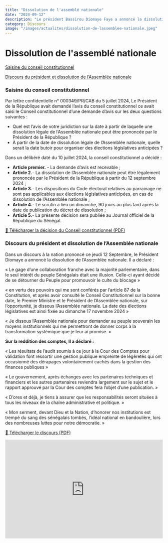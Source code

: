 ```yaml
---
title: "Dissolution de l'assemblé nationale"
date: "2024-09-12"
description: "Le président Bassirou Diomaye Faye a annoncé la dissolution de l’Assemblée nationale ce Jeudi 12 Septembre"
category: Discours
image: "/images/actualites/dissolution-de-lassemblee-nationale.jpeg"
---
```


# Dissolution de l'assemblé nationale

[Saisine du conseil constitutionnel](#saisine-du-conseil-constitutionnel-dissolution)

[Discours du président et dissolution de l’Assemblée nationale](#discours-du-président-et-dissolution-de-lassemblée-nationale-dissolution)

### Saisine du conseil constitutionnel

Par lettre confidentielle n° 000349/PR/CAB du 5 juillet 2024, Le Président de la République avait demandé l’avis du conseil constitutionnel ce avait saisi le Conseil constitutionnel d’une demande d’avis sur les deux questions suivantes :

- Quel est l’avis de votre juridiction sur la date à partir de
  laquelle une dissolution légale de l’Assemblée nationale
  peut être prononcée par le Président de la République ?
- À partir de la date de dissolution légale de l’Assemblée
  nationale, quelle serait la date butoir pour organiser des
  élections législatives anticipées ?

Dans un délibéré daté du 10 juillet 2024, la conseil constitutionnel a décidé :

- **Article premier.** - La demande d’avis est recevable ;
- **Article 2.**- La dissolution de l’Assemblée nationale peut être légalement prononcée par
  le Président de la République à partir du 12 septembre 2024 ;
- **Article 3.**- Les dispositions du Code électoral relatives au parrainage ne sont pas
  applicables aux élections législatives anticipées, en cas de dissolution de l’Assemblée
  nationale ;
- **Article 4.**- Le scrutin a lieu un dimanche, 90 jours au plus tard après la date de
  publication du décret de dissolution ;
- **Article 5.**- La présente décision sera publiée au Journal officiel de la République du
  Sénégal.

<a href="/pdf/conseil-constitutionnel/CC-DECISION-2C2024-DEMANDE-DAVIS-DU-PR-5-juillet-2024.pdf" target="_blank">📄 Télécharger la décision du Conseil constitutionnel (PDF)</a>

### Discours du président et dissolution de l’Assemblée nationale

Dans un discours à la nation prononcé ce jeudi 12 Septembre, le Président Diomaye a annoncé la dissolution de l’Assemblée nationale. Il a déclaré :

« Le gage d’une collaboration franche avec la majorité parlementaire, dans le seul intérêt du peuple Sénégalais était une illusion. Celle-ci ayant décidé de se détourner du Peuple pour promouvoir le culte du blocage »

« en vertu des pouvoirs qui me sont conférés par l’article 87 de la Constitution, et après avoir consulté le Conseil Constitutionnel sur la bonne date, le Premier Ministre et le Président de l’Assemblée nationale, sur l’opportunité, je dissous l’Assemblée nationale. La date des élections législatives est ainsi fixée au dimanche 17 novembre 2024 »

« Je dissous l’Assemblée nationale pour demander au peuple souverain les moyens institutionnels qui me permettront de donner corps à la transformation systémique que je leur ai promise. »

**Sur la reddition des comptes, Il a déclaré :**

« Les résultats de l’audit soumis à ce jour à la Cour des Comptes pour validation font ressortir une gestion publique empreinte de légèretés qui ont occasionné des dérapages volontairement cachés dans la gestion des finances publiques »

« Le gouvernement, après échanges avec les partenaires techniques et financiers et les autres partenaires reviendra largement sur le sujet et le rapport approuvé par la Cour des comptes fera l’objet d’une publication. »

« D’ores et déjà, je tiens à assurer que les responsabilités seront situées à tous les niveaux de la chaîne administrative et politique. »

« Mon serment, devant Dieu et la Nation, d’honorer nos institutions est trempé du sang des sénégalais tombés, l’idéal national en bandoulière, lors des nombreuses luttes pour notre démocratie. »

<a href="/pdf/discours/message-a-la nation-20-09-2024.pdf" target="_blank">📄 Télécharger le discours (PDF)</a>

<iframe width="100%" height="315" src="https://www.youtube.com/embed/WAesHUIbmLc?rel=0&modestbranding=1&origin=https://www.vie-publique.sn" frameborder="0" allow="autoplay; encrypted-media" allowfullscreen></iframe>
